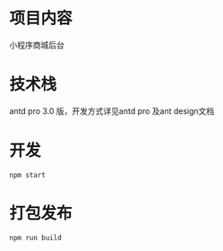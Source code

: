 # 项目内容
小程序商城后台

# 技术栈
antd pro 3.0 版，开发方式详见antd pro 及ant design文档

# 开发
`npm start`

# 打包发布
`npm run build`
